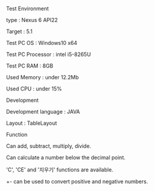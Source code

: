 Test Environment 

type : Nexus 6 API22

Target : 5.1

Test PC OS : Windows10 x64

Test PC Processor : intel i5-8265U

Test PC RAM : 8GB

Used Memory : under 12.2Mb

Used CPU : under 15%

Development

Development language : JAVA

Layout : TableLayout

Function

Can add, subtract, multiply, divide.

Can calculate a number below the decimal point.

'C', 'CE' and '지우기' functions are available.

+- can be used to convert positive and negative numbers.
